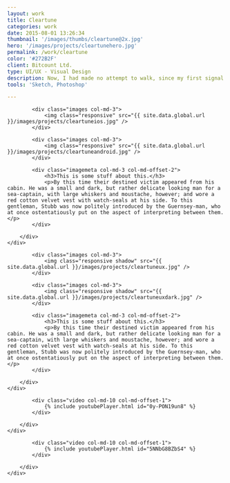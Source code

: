```yaml
---
layout: work
title: Cleartune
categories: work
date: 2015-08-01 13:26:34
thumbnail: '/images/thumbs/cleartune@2x.jpg'
hero: '/images/projects/cleartunehero.jpg'
permalink: /work/cleartune
color: '#272B2F'
client: Bitcount Ltd.
type: UI/UX - Visual Design
description: Now, I had made no attempt to walk, since my first signal failure, except while tightly grasping Tars Tarkas' arm, and so now I went skipping and flitting about among the desks and chairs like some monstrous grasshopper. After bruising myself severely, much to the amusement of the Martians, I again had recourse to creeping, but this did not suit them and I was roughly jerked to my feet by a towering fellow who had laughed most heartily at my misfortunes. <a href="">test</a>
tools: 'Sketch, Photoshop'

---
```


<section class="projectsection">
    <div class="container">
        <div class="row">
  
            <div class="images col-md-3">
                <img class="responsive" src="{{ site.data.global.url }}/images/projects/cleartuneios.jpg" />
            </div>

            <div class="images col-md-3">
                <img class="responsive" src="{{ site.data.global.url }}/images/projects/cleartuneandroid.jpg" />
            </div>

            <div class="imagemeta col-md-3 col-md-offset-2">
                <h3>This is some stuff about this.</h3>
                <p>By this time their destined victim appeared from his cabin. He was a small and dark, but rather delicate looking man for a sea-captain, with large whiskers and moustache, however; and wore a red cotton velvet vest with watch-seals at his side. To this gentleman, Stubb was now politely introduced by the Guernsey-man, who at once ostentatiously put on the aspect of interpreting between them.</p>
            </div>

        </div>   
    </div>
</section>

<section class="projectsection dark">
    <div class="container">
        <div class="row">
  
            <div class="images col-md-3">
                <img class="responsive shadow" src="{{ site.data.global.url }}/images/projects/cleartuneux.jpg" />
            </div>

            <div class="images col-md-3">
                <img class="responsive shadow" src="{{ site.data.global.url }}/images/projects/cleartuneuxdark.jpg" />
            </div>

            <div class="imagemeta col-md-3 col-md-offset-2">
                <h3>This is some stuff about this.</h3>
                <p>By this time their destined victim appeared from his cabin. He was a small and dark, but rather delicate looking man for a sea-captain, with large whiskers and moustache, however; and wore a red cotton velvet vest with watch-seals at his side. To this gentleman, Stubb was now politely introduced by the Guernsey-man, who at once ostentatiously put on the aspect of interpreting between them.</p>
            </div>

        </div>   
    </div>
</section>


<section class="projectsection">
    <div class="container">
        <div class="row">
  
            <div class="video col-md-10 col-md-offset-1">
                {% include youtubePlayer.html id="0y-PON19un8" %}         
            </div>
            
        </div>   
    </div>
</section>


<section class="projectsection dark">
    <div class="container">
        <div class="row">
  
            <div class="video col-md-10 col-md-offset-1">
                {% include youtubePlayer.html id="5NNbG8BZbS4" %}         
            </div>
            
        </div>   
    </div>
</section>
